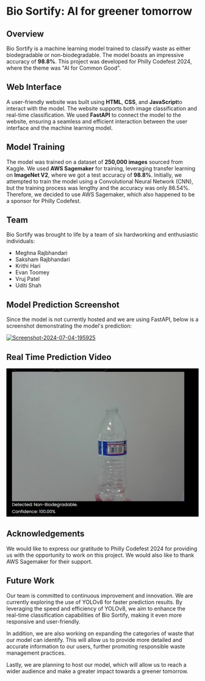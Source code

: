 # Bio Sortify: AI for greener tomorrow

## Overview
Bio Sortify is a machine learning model trained to classify waste as either biodegradable or non-biodegradable. The model boasts an impressive accuracy of **98.8%**. This project was developed for Philly Codefest 2024, where the theme was "AI for Common Good". 

## Web Interface
A user-friendly website was built using **HTML**, **CSS**, and **JavaScript**to interact with the model. The website supports both image classification and real-time classification. We used **FastAPI** to connect the model to the website, ensuring a seamless and efficient interaction between the user interface and the machine learning model.

## Model Training
The model was trained on a dataset of **250,000 images** sourced from Kaggle. We used **AWS Sagemaker** for training, leveraging transfer learning on **ImageNet V2**, where we got a test accuracy of **98.8%**. Initially, we attempted to train the model using a Convolutional Neural Network (CNN), but the training process was lengthy and the accuracy was only 86.54%. Therefore, we decided to use AWS Sagemaker, which also happened to be a sponsor for Philly Codefest.

## Team
Bio Sortify was brought to life by a team of six hardworking and enthusiastic individuals:
- Meghna Rajbhandari
- Saksham Rajbhandari
- Krithi Hari
- Evan Toomey
- Vruj Patel
- Uditi Shah

## Model Prediction Screenshot
Since the model is not currently hosted and we are using FastAPI, below is a screenshot demonstrating the model's prediction:

<a href="https://ibb.co/5jqNW08"><img src="https://i.ibb.co/t2y7MGs/Screenshot-2024-07-04-195925.png" alt="Screenshot-2024-07-04-195925" border="0"></a>

## Real Time Prediction Video

[![Watch the video](https://github.com/MR7182/Bio-Sortify/blob/main/thumbnail.png)](https://github.com/MR7182/Bio-Sortify/blob/main/video.mp4)


## Acknowledgements
We would like to express our gratitude to Philly Codefest 2024 for providing us with the opportunity to work on this project. We would also like to thank AWS Sagemaker for their support.

## Future Work
Our team is committed to continuous improvement and innovation. We are currently exploring the use of YOLOv8 for faster prediction results. By leveraging the speed and efficiency of YOLOv8, we aim to enhance the real-time classification capabilities of Bio Sortify, making it even more responsive and user-friendly.

In addition, we are also working on expanding the categories of waste that our model can identify. This will allow us to provide more detailed and accurate information to our users, further promoting responsible waste management practices.

Lastly, we are planning to host our model, which will allow us to reach a wider audience and make a greater impact towards a greener tomorrow.
